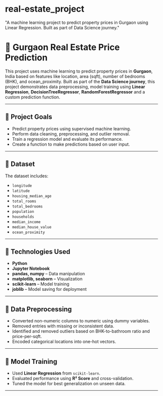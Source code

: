 # real-estate_project
"A machine learning project to predict property prices in Gurgaon using Linear Regression. Built as part of Data Science journey."
# 🏡 Gurgaon Real Estate Price Prediction

This project uses machine learning to predict property prices in **Gurgaon**, India based on features like location, area (sqft), number of bedrooms (BHK), and ocean_proximity. Built as part of the **Data Science journey**, this project demonstrates data preprocessing, model training using **Linear Regression**, **DecisionTreeRegressor**, **RandomForestRegressor** and a custom prediction function.

---

## 📌 Project Goals

- Predict property prices using supervised machine learning.
- Perform data cleaning, preprocessing, and outlier removal.
- Train a regression model and evaluate its performance.
- Create a function to make predictions based on user input.

---

## 📂 Dataset

The dataset includes:

- `longitude`
- `latitude`
- `housing_median_age`
- `total_rooms`
- `total_bedrooms`
- `population`
- `households`
- `median_income`
- `median_house_value`
- `ocean_proximity`

---

## 🔧 Technologies Used

- **Python**
- **Jupyter Notebook**
- **pandas, numpy** – Data manipulation
- **matplotlib, seaborn** – Visualization
- **scikit-learn** – Model training
- **joblib** – Model saving for deployment

---

## 🧹 Data Preprocessing

- Converted non-numeric columns to numeric using dummy variables.
- Removed entries with missing or inconsistent data.
- Identified and removed outliers based on BHK-to-bathroom ratio and price-per-sqft.
- Encoded categorical locations into one-hot vectors.

---

## 🤖 Model Training

- Used **Linear Regression** from `scikit-learn`.
- Evaluated performance using **R² Score** and cross-validation.
- Tuned the model for best generalization on unseen data.

---
